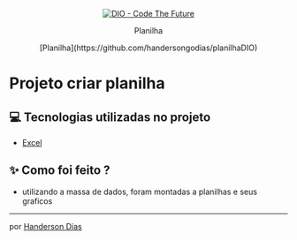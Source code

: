 
<p align="center">
<a href="https://dio.me/">
    <img 
        src="https://img.shields.io/badge/DIO-Code_The_Future-28DA77?logo=youtube" 
        alt="DIO - Code The Future">
</a>

</p>

<p align="center">
    Planilha
</p>

<div align="center">
    [Planilha](https://github.com/handersongodias/planilhaDIO)
</div>

# Projeto criar planilha

## 💻 Tecnologias utilizadas no projeto

- [Excel](https://www.office.com)

## ✨ Como foi feito ?

- utilizando a massa de dados, foram montadas a planilhas e seus graficos


---

por [Handerson Dias](https://github.com/handersongodias)
